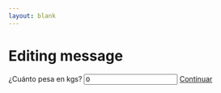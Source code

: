 ```yaml
---
layout: blank
---
```

<h1>Editing message</h1>

<turbo-frame id="pet-qa">
  <form 
  class="flex flex-col items-center py-8 rounded"
  data-controller="dog-weight"
  >
  <label class="text-crema-50 font-bold text-2xl">
    ¿Cuánto pesa en kgs?
  </label>
    <input value="0"
    class="w-4/5 md:w-1/3 px-4 py-2 my-4 text-lg font-bold rounded shadow bg-crema-100 border-2 border-transparent focus:bg-white focus:border-crema-50"
    type="text" 
    data-dog-weight-target="dogWeight">
    <a
    href="/partials/dog_results.html"
    class="w-3/5 md:w-1/5 px-4 my-4 py-2 text-xl font-bold text-center rounded shadow bg-gradient-to-tl from-crema-150 to-crema-50 hover:from-crema-100 to-bg-white border-transparent hover:border-yellow-50 border-2"
    data-action="click->dog-weight#anotherGreet">
      Continuar
    </a>
  </form>
</turbo-frame>
